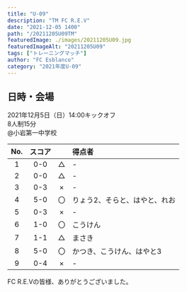```yaml
---
title: "U-09"
description: "TM FC R.E.V"
date: "2021-12-05 1400"
path: "/20211205U09TM"
featuredImage: ./images/20211205U09.jpg
featuredImageAlt: "20211205U09"
tags: ["トレーニングマッチ"]
author: "FC Esblanco"
category: "2021年度U-09"
---
```


## 日時・会場

2021年12月5日（日）14:00キックオフ<br>
8人制15分<br>
@小岩第一中学校

| No.| スコア |   | 得点者  |
|:--:|:------:|:-:|:--------|
| 1  | 0-0 | △ |-|
| 2  | 0-0 | △ |-|
| 3  | 0-3 | × |-|
| 4  | 5-0 | 〇 |りょう2、そらと、はやと、れお|
| 5  | 0-3 | × |-|
| 6  | 1-0 | 〇 |こうけん|
| 7  | 1-1 | △ |まさき|
| 8  | 5-0 | 〇 |かつき、こうけん、はやと3|
| 9  | 0-4 | × |-|

FC R.E.Vの皆様、ありがとうございました。